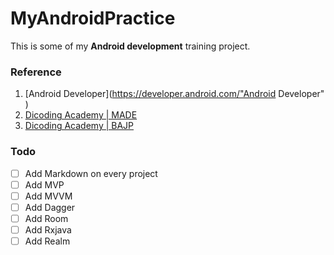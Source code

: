 # MyAndroidPractice
This is some of my __Android development__ training project.
### Reference
1. [Android Developer](https://developer.android.com/"Android Developer" )
2. [Dicoding Academy | MADE](https://www.dicoding.com/academies/14 "Belajar Fundamental Aplikasi Android" )
3. [Dicoding Academy | BAJP](https://www.dicoding.com/academies/14 "Belajar Android Jetpack Pro" )
### Todo
- [ ] Add Markdown on every project
- [ ] Add MVP
- [ ] Add MVVM
- [ ] Add Dagger
- [ ] Add Room
- [ ] Add Rxjava
- [ ] Add Realm
